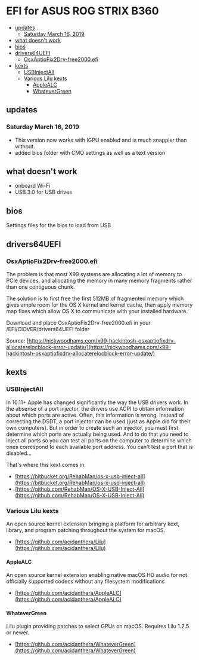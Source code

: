 # EFI for ASUS ROG STRIX B360

<!-- vim-markdown-toc GitLab -->

* [updates](#updates)
	* [Saturday March 16, 2019](#saturday-march-16-2019)
* [what doesn't work](#what-doesnt-work)
* [bios](#bios)
* [drivers64UEFI](#drivers64uefi)
	* [OsxAptioFix2Drv-free2000.efi](#osxaptiofix2drv-free2000efi)
* [kexts](#kexts)
	* [USBInjectAll](#usbinjectall)
	* [Various Lilu kexts](#various-lilu-kexts)
		* [AppleALC](#applealc)
		* [WhateverGreen](#whatevergreen)

<!-- vim-markdown-toc -->


## updates

### Saturday March 16, 2019

* This version now works with IGPU enabled and is much snappier than without.
* added bios folder with CMO settings as well as a text version

## what doesn't work

* onboard Wi-Fi
* USB 3.0 for USB drives

## bios

Settings files for the bios to load from USB

## drivers64UEFI

### OsxAptioFix2Drv-free2000.efi

The problem is that most X99 systems are allocating a lot of memory to PCIe
devices, and allocating the memory in many memory fragments rather than one
contiguous chunk.

The solution is to first free the first 512MB of fragmented memory which gives
ample room for the OS X kernel and kernel cache, then apply memory map fixes
which allow OS X to communicate with your installed hardware.

Download and place OsxAptioFix2Drv-free2000.efi in your /EFI/ClOVER/drivers64UEFI folder

Source: [https://nickwoodhams.com/x99-hackintosh-osxaptiofixdrv-allocaterelocblock-error-update/](https://nickwoodhams.com/x99-hackintosh-osxaptiofixdrv-allocaterelocblock-error-update/)

## kexts

### USBInjectAll

In 10.11+ Apple has changed significantly the way the USB drivers work. In the
absense of a port injector, the drivers use ACPI to obtain information about
which ports are active. Often, this information is wrong. Instead of correcting
the DSDT, a port injector can be used (just as Apple did for their own
computers). But in order to create such an injector, you must first determine
which ports are actually being used. And to do that you need to inject all
ports so you can test all ports on the computer to determine which ones
correspond to each available port address. You can't test a port that is
disabled...

That's where this kext comes in.

* [https://bitbucket.org/RehabMan/os-x-usb-inject-all](https://bitbucket.org/RehabMan/os-x-usb-inject-all)
* [https://github.com/RehabMan/OS-X-USB-Inject-All](https://github.com/RehabMan/OS-X-USB-Inject-All)



### Various Lilu kexts

An open source kernel extension bringing a platform for arbitrary kext,
library, and program patching throughout the system for macOS.

* [https://github.com/acidanthera/Lilu](https://github.com/acidanthera/Lilu)


#### AppleALC

An open source kernel extension enabling native macOS HD audio for not
officially supported codecs without any filesystem modifications

* [https://github.com/acidanthera/AppleALC](https://github.com/acidanthera/AppleALC)


#### WhateverGreen

Lilu plugin providing patches to select GPUs on macOS. Requires Lilu 1.2.5 or
newer.

* [https://github.com/acidanthera/WhateverGreen](https://github.com/acidanthera/WhateverGreen)

